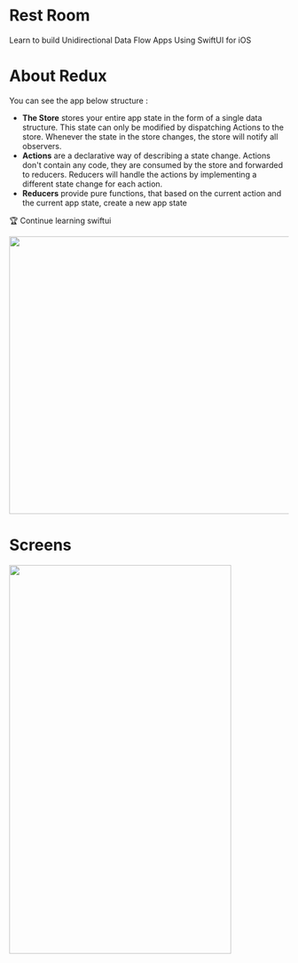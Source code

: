 # Rest Room

Learn to build Unidirectional Data Flow Apps Using SwiftUI for iOS 


# About Redux

You can see the app below structure :

- **The Store** stores your entire app state in the form of a single data structure. This state can only be modified by dispatching Actions to the store. Whenever the state in the store changes, the store will notify all observers.
- **Actions** are a declarative way of describing a state change. Actions don't contain any code, they are consumed by the store and forwarded to reducers. Reducers will handle the actions by implementing a different state change for each action.
- **Reducers** provide pure functions, that based on the current action and the current app state, create a new app state


🏆 Continue learning swiftui


  <img src="https://user-images.githubusercontent.com/9380512/172007932-cccae202-d2ac-484d-aca7-91f9269b2493.png" width="700" height="500">

# Screens
	
  <img src="https://user-images.githubusercontent.com/9380512/172007763-6abac4f2-786f-498b-8e41-fb1c167c8fe3.png" width="400" height="700">

